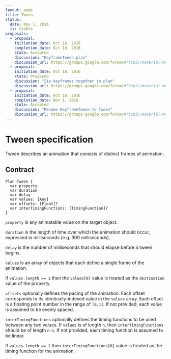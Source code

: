 ```yaml
---
layout: page
title: Tween
status:
  date: Nov 1, 2016
  is: Stable
proposals:
  - proposal:
    initiation_date: Oct 18, 2016
    completion_date: Oct 19, 2016
    state: Accepted
    discussion: "KeyframeTween plan"
    discussion_url: https://groups.google.com/forum/#!topic/material-motion/rkHX7O_UvyI
  - proposal:
    initiation_date: Oct 18, 2016
    state: Proposed
    discussion: "Zip keyframes together in plan"
    discussion_url: https://groups.google.com/forum/#!topic/material-motion/i1Etw3mOlzE
  - proposal:
    initiation_date: Oct 18, 2016
    completion_date: Nov 1, 2016
    state: Accepted
    discussion: "Rename KeyframeTween to Tween"
    discussion_url: https://groups.google.com/forum/#!topic/material-motion/fmk3ApBolkM
---
```


# Tween specification

Tween describes an animation that consists of distinct frames of animation.

## Contract

```
Plan Tween {
  var property
  var duration
  var delay
  var values: [Any]
  var offsets: [Float]?
  var interTimingFunctions: [TimingFunction]?
}
```

`property` is any animatable value on the target object.

`duration` is the length of time over which the animation should occur, expressed in milliseconds (e.g. 300 milliseconds).

`delay` is the number of milliseconds that should elapse before a tween begins.

`values` is an array of objects that each define a single frame of the animation.

If `values.length == 1` then the `values[0]` value is treated as the `destination` value of the property.

`offsets` optionally defines the pacing of the animation. Each offset corresponds to its identically-indexed value in the `values` array. Each offset is a floating point number in the range of `[0,1]`. If not provided, each value is assumed to be evenly spaced.

`interTimingFunctions` optionally defines the timing functions to be used between any two values. If `values` is of length `n`, then `interTimingFunctions` should be of length `n-1`. If not provided, each timing function is assumed to be linear.

If `values.length == 1` then `interTimingFunctions[0]` value is treated as the timing function for the animation.
